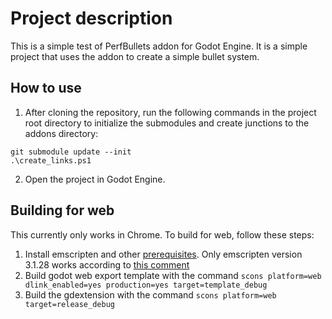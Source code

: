 # Project description

This is a simple test of PerfBullets addon for Godot Engine. It is a simple project that uses the addon to create a simple bullet system.

## How to use

1. After cloning the repository, run the following commands in the project root directory to initialize the submodules and create junctions to the addons directory:
```posh
git submodule update --init
.\create_links.ps1
```
2. Open the project in Godot Engine.

## Building for web 

This currently only works in Chrome. To build for web, follow these steps:

1. Install emscripten and other [prerequisites](https://docs.godotengine.org/en/stable/contributing/development/compiling/compiling_for_web.html#compiling-for-the-web). Only emscripten version 3.1.28 works according to [this comment](https://github.com/godotengine/godot/issues/82865#issuecomment-1753716145)
2. Build godot web export template with the command `scons platform=web dlink_enabled=yes production=yes target=template_debug`
3. Build the gdextension with the command `scons platform=web target=release_debug`
